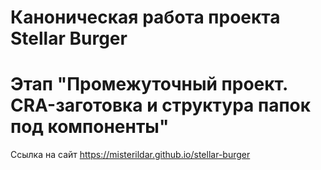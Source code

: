 # Каноническая работа проекта Stellar Burger 
# Этап "Промежуточный проект. CRA-заготовка и структура папок под компоненты"
Ссылка на сайт https://misterildar.github.io/stellar-burger

